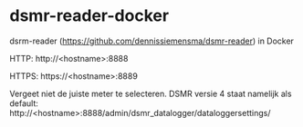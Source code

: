 # dsmr-reader-docker
dsrm-reader (https://github.com/dennissiemensma/dsmr-reader) in Docker


HTTP: http://\<hostname>:8888

HTTPS: https://\<hostname>:8889


Vergeet niet de juiste meter te selecteren. DSMR versie 4 staat namelijk als default:
http://\<hostname>:8888/admin/dsmr_datalogger/dataloggersettings/

